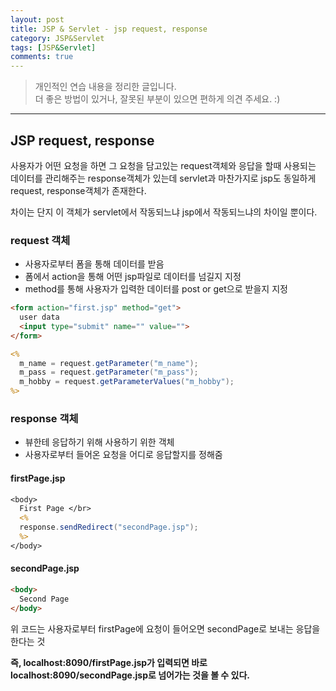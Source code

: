 ```yaml
---
layout: post
title: JSP & Servlet - jsp request, response
category: JSP&Servlet
tags: [JSP&Servlet]
comments: true
---
```


> 개인적인 연습 내용을 정리한 글입니다.      
> 더 좋은 방법이 있거나, 잘못된 부분이 있으면 편하게 의견 주세요. :)

<hr>

## JSP request, response

사용자가 어떤 요청을 하면 그 요청을 담고있는 request객체와 응답을 할때 사용되는 데이터를 관리해주는 response객체가 있는데 servlet과 마찬가지로 jsp도 동일하게 request, response객체가 존재한다.

차이는 단지 이 객체가 servlet에서 작동되느냐 jsp에서 작동되느냐의 차이일 뿐이다.

### request 객체

- 사용자로부터 폼을 통해 데이터를 받음
- 폼에서 action을 통해 어떤 jsp파일로 데이터를 넘길지 지정
- method를 통해 사용자가 입력한 데이터를 post or get으로 받을지 지정

```html
<form action="first.jsp" method="get">
  user data
  <input type="submit" name="" value="">
</form>
```

```jsp
<%
  m_name = request.getParameter("m_name");
  m_pass = request.getParameter("m_pass");
  m_hobby = request.getParameterValues("m_hobby");
%>
```


### response 객체

- 뷰한테 응답하기 위해 사용하기 위한 객체
- 사용자로부터 들어온 요청을 어디로 응답할지를 정해줌

#### firstPage.jsp
```jsp
<body>
  First Page </br>
  <%
  response.sendRedirect("secondPage.jsp");
  %>
</body>
```

#### secondPage.jsp
```html
<body>
  Second Page
</body>
```

위 코드는 사용자로부터 firstPage에 요청이 들어오면 secondPage로 보내는 응답을 한다는 것

**즉, localhost:8090/firstPage.jsp가 입력되면 바로 localhost:8090/secondPage.jsp로 넘어가는 것을 볼 수 있다.**

